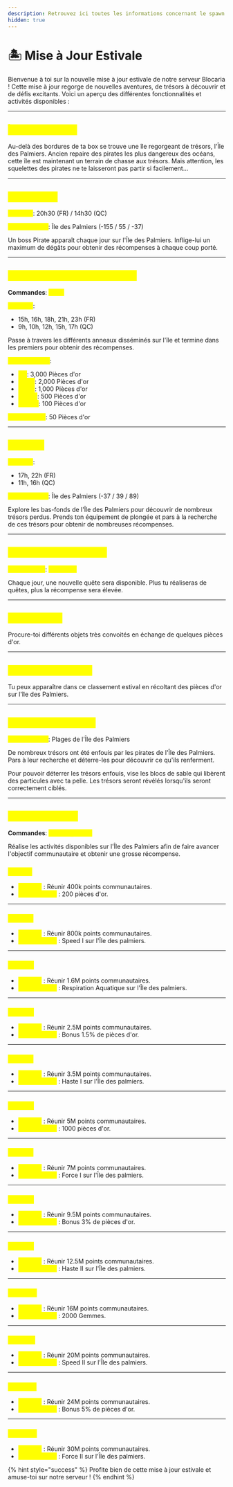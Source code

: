```yaml
---
description: Retrouvez ici toutes les informations concernant le spawn
hidden: true
---
```


# 🏝️ Mise à Jour Estivale

Bienvenue à toi sur la nouvelle mise à jour estivale de notre serveur Blocaria ! Cette mise à jour regorge de nouvelles aventures, de trésors à découvrir et de défis excitants. Voici un aperçu des différentes fonctionnalités et activités disponibles :

***

## <mark style="color:yellow;">Î</mark><mark style="color:yellow;">**le des Palmiers**</mark>

Au-delà des bordures de ta box se trouve une île regorgeant de trésors, l'Île des Palmiers. Ancien repaire des pirates les plus dangereux des océans, cette île est maintenant un terrain de chasse aux trésors. Mais attention, les squelettes des pirates ne te laisseront pas partir si facilement...

***

## <mark style="color:yellow;">Boss Pirate</mark>

<mark style="color:yellow;">**Horaires**</mark>: 20h30 (FR) / 14h30 (QC)

<mark style="color:yellow;">**Emplacement**</mark>: Île des Palmiers (-155 / 55 / -37)

Un boss Pirate apparaît chaque jour sur l'Île des Palmiers. Inflige-lui un maximum de dégâts pour obtenir des récompenses à chaque coup porté.

***

## <mark style="color:yellow;">C</mark><mark style="color:yellow;">**ourse à travers les anneaux**</mark>

**Commandes**: <mark style="color:yellow;">**`/race`**</mark>

<mark style="color:yellow;">**Horaires**</mark>:

* 15h, 16h, 18h, 21h, 23h (FR)
* 9h, 10h, 12h, 15h, 17h (QC)

Passe à travers les différents anneaux disséminés sur l'île et termine dans les premiers pour obtenir des récompenses.

<mark style="color:yellow;">**Récompenses**</mark>:

* <mark style="color:yellow;">**1er**</mark>: 3,000 Pièces d'or
* <mark style="color:yellow;">**2ème**</mark>: 2,000 Pièces d'or
* <mark style="color:yellow;">**3ème**</mark>: 1,000 Pièces d'or
* <mark style="color:yellow;">**Top 10**</mark>: 500 Pièces d'or
* <mark style="color:yellow;">**Top 20**</mark>: 100 Pièces d'or

<mark style="color:yellow;">**Participation**</mark>: 50 Pièces d'or

***

## <mark style="color:yellow;">Plongée</mark>

<mark style="color:yellow;">**Horaires**</mark>:

* 17h, 22h (FR)
* 11h, 16h (QC)

<mark style="color:yellow;">**Emplacement**</mark>: Île des Palmiers (-37 / 39 / 89)

Explore les bas-fonds de l'Île des Palmiers pour découvrir de nombreux trésors perdus. Prends ton équipement de plongée et pars à la recherche de ces trésors pour obtenir de nombreuses récompenses.

***

## <mark style="color:yellow;">C</mark><mark style="color:yellow;">**alendrier des Quêtes**</mark>

<mark style="color:yellow;">**Commandes**</mark>: <mark style="color:yellow;">**`/calendar`**</mark>

Chaque jour, une nouvelle quête sera disponible. Plus tu réaliseras de quêtes, plus la récompense sera élevée.

***

## <mark style="color:yellow;">Marché Noir</mark>

Procure-toi différents objets très convoités en échange de quelques pièces d'or.

***

## <mark style="color:yellow;">Classement Estival</mark>

Tu peux apparaître dans ce classement estival en récoltant des pièces d'or sur l'île des Palmiers.

***

## <mark style="color:yellow;">Chasse aux Trésors</mark>

<mark style="color:yellow;">**Emplacement**</mark>: Plages de l'Île des Palmiers

De nombreux trésors ont été enfouis par les pirates de l'Île des Palmiers. Pars à leur recherche et déterre-les pour découvrir ce qu'ils renferment.

Pour pouvoir déterrer les trésors enfouis, vise les blocs de sable qui libèrent des particules avec ta pelle. Les trésors seront révélés lorsqu'ils seront correctement ciblés.

***

## <mark style="color:yellow;">Paliers Estivaux</mark>

**Commandes**: <mark style="color:yellow;">**`/summer_palier`**</mark>

Réalise les activités disponibles sur l'Île des Palmiers afin de faire avancer l'objectif communautaire et obtenir une grosse récompense.

### <mark style="color:yellow;">Palier 1</mark>

* <mark style="color:yellow;">**Objectif**</mark> : Réunir 400k points communautaires.
* <mark style="color:yellow;">**Récompense**</mark> : 200 pièces d'or.

***

### <mark style="color:yellow;">Palier 2</mark>

* <mark style="color:yellow;">**Objectif**</mark> : Réunir 800k points communautaires.
* <mark style="color:yellow;">**Récompense**</mark> : Speed I sur l'Île des palmiers.

***

### <mark style="color:yellow;">Palier 3</mark>

* <mark style="color:yellow;">**Objectif**</mark> : Réunir 1.6M points communautaires.
* <mark style="color:yellow;">**Récompense**</mark> : Respiration Aquatique sur l'Île des palmiers.

***

### <mark style="color:yellow;">Palier 4</mark>

* <mark style="color:yellow;">**Objectif**</mark> : Réunir 2.5M points communautaires.
* <mark style="color:yellow;">**Récompense**</mark> : Bonus 1.5% de pièces d'or.

***

### <mark style="color:yellow;">Palier 5</mark>

* <mark style="color:yellow;">**Objectif**</mark> : Réunir 3.5M points communautaires.
* <mark style="color:yellow;">**Récompense**</mark> : Haste I sur l'Île des palmiers.

***

### <mark style="color:yellow;">Palier 6</mark>

* <mark style="color:yellow;">**Objectif**</mark> : Réunir 5M points communautaires.
* <mark style="color:yellow;">**Récompense**</mark> : 1000 pièces d'or.

***

### <mark style="color:yellow;">Palier 7</mark>

* <mark style="color:yellow;">**Objectif**</mark> : Réunir 7M points communautaires.
* <mark style="color:yellow;">**Récompense**</mark> : Force I sur l'Île des palmiers.

***

### <mark style="color:yellow;">Palier 8</mark>

* <mark style="color:yellow;">**Objectif**</mark> : Réunir 9.5M points communautaires.
* <mark style="color:yellow;">**Récompense**</mark> : Bonus 3% de pièces d'or.

***

### <mark style="color:yellow;">Palier 9</mark>

* <mark style="color:yellow;">**Objectif**</mark> : Réunir 12.5M points communautaires.
* <mark style="color:yellow;">**Récompense**</mark> : Haste II sur l'Île des palmiers.

***

### <mark style="color:yellow;">Palier 10</mark>

* <mark style="color:yellow;">**Objectif**</mark> : Réunir 16M points communautaires.
* <mark style="color:yellow;">**Récompense**</mark> : 2000 Gemmes.

***

### <mark style="color:yellow;">Palier 11</mark>

* <mark style="color:yellow;">**Objectif**</mark> :  Réunir 20M points communautaires.
* <mark style="color:yellow;">**Récompense**</mark> :  Speed II sur l'Île des palmiers.

***

### <mark style="color:yellow;">Palier 12</mark>

* <mark style="color:yellow;">**Objectif**</mark> :  Réunir 24M points communautaires.
* <mark style="color:yellow;">**Récompense**</mark> :  Bonus 5% de pièces d'or.

***

### <mark style="color:yellow;">Palier 13</mark>

* <mark style="color:yellow;">**Objectif**</mark> : Réunir 30M points communautaires.
* <mark style="color:yellow;">**Récompense**</mark> :  Force II sur l'Île des palmiers.

{% hint style="success" %}
Profite bien de cette mise à jour estivale et amuse-toi sur notre serveur !
{% endhint %}
